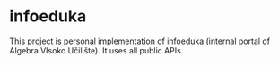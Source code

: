 # infoeduka

This project is personal implementation of infoeduka (internal portal of Algebra VIsoko Učilište). It uses all public APIs.
